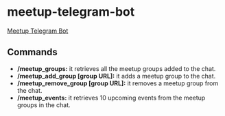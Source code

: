 # meetup-telegram-bot

[Meetup Telegram Bot](https://t.me/meetup_telegram_bot)

## Commands

- **/meetup_groups:** it retrieves all the meetup groups added to the chat.
- **/meetup_add_group [group URL]:** it adds a meetup group to the chat.
- **/meetup_remove_group [group URL]:** it removes a meetup group from the chat.
- **/meetup_events:** it retrieves 10 upcoming events from the meetup groups in the chat.

